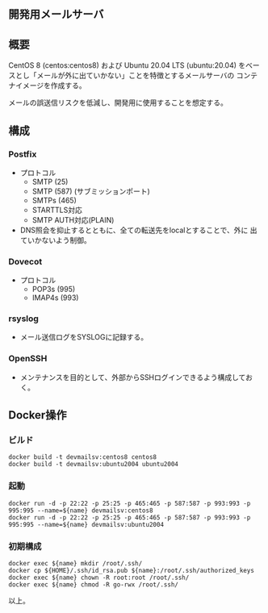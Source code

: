 開発用メールサーバ
--------------------

## 概要
CentOS 8 (centos:centos8) および Ubuntu 20.04 LTS (ubuntu:20.04)
をベースとし「メールが外に出ていかない」ことを特徴とするメールサーバの
コンテナイメージを作成する。

メールの誤送信リスクを低減し、開発用に使用することを想定する。

## 構成
### Postfix
- プロトコル
  - SMTP (25)
  - SMTP (587) (サブミッションポート)
  - SMTPs (465)
  - STARTTLS対応
  - SMTP AUTH対応(PLAIN)
- DNS照会を抑止するとともに、全ての転送先をlocalとすることで、外に
  出ていかないよう制御。

### Dovecot
- プロトコル
  - POP3s (995)
  - IMAP4s (993)

### rsyslog
- メール送信ログをSYSLOGに記録する。

### OpenSSH
- メンテナンスを目的として、外部からSSHログインできるよう構成しておく。

## Docker操作
### ビルド
    docker build -t devmailsv:centos8 centos8
    docker build -t devmailsv:ubuntu2004 ubuntu2004

### 起動
    docker run -d -p 22:22 -p 25:25 -p 465:465 -p 587:587 -p 993:993 -p 995:995 --name=${name} devmailsv:centos8
    docker run -d -p 22:22 -p 25:25 -p 465:465 -p 587:587 -p 993:993 -p 995:995 --name=${name} devmailsv:ubuntu2004

### 初期構成
    docker exec ${name} mkdir /root/.ssh/
    docker cp ${HOME}/.ssh/id_rsa.pub ${name}:/root/.ssh/authorized_keys
    docker exec ${name} chown -R root:root /root/.ssh/
    docker exec ${name} chmod -R go-rwx /root/.ssh/

以上。
